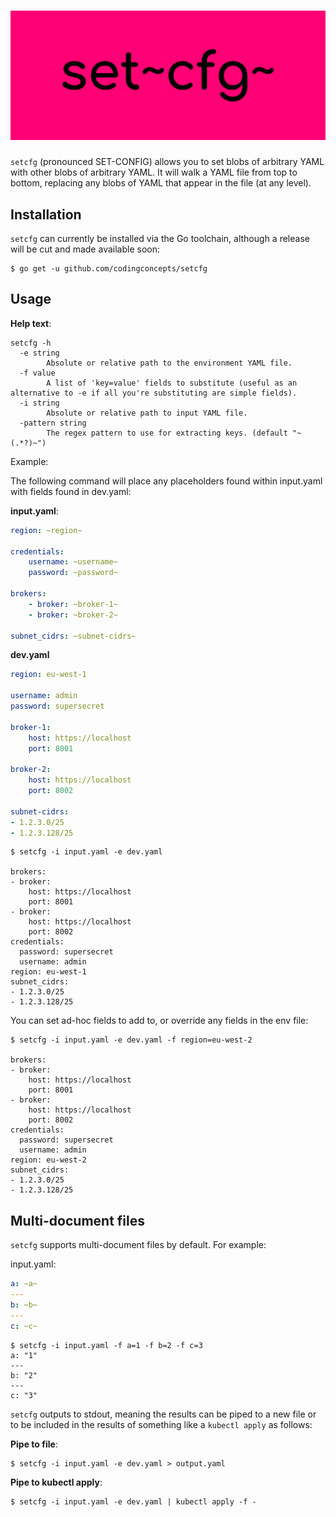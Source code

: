# ![datagen logo](assets/cover.png)

`setcfg` (pronounced SET-CONFIG) allows you to set blobs of arbitrary YAML with other blobs of arbitrary YAML. It will walk a YAML file from top to bottom, replacing any blobs of YAML that appear in the file (at any level).

## Installation

`setcfg` can currently be installed via the Go toolchain, although a release will be cut and made available soon:

```
$ go get -u github.com/codingconcepts/setcfg
```

## Usage

**Help text**:
```
setcfg -h
  -e string
        Absolute or relative path to the environment YAML file.
  -f value
        A list of 'key=value' fields to substitute (useful as an alternative to -e if all you're substituting are simple fields).
  -i string
        Absolute or relative path to input YAML file.
  -pattern string
        The regex pattern to use for extracting keys. (default "~(.*?)~")
```

Example:

The following command will place any placeholders found within input.yaml with fields found in dev.yaml:

**input.yaml**:
``` yaml
region: ~region~

credentials:
    username: ~username~
    password: ~password~

brokers:
    - broker: ~broker-1~
    - broker: ~broker-2~

subnet_cidrs: ~subnet-cidrs~
```

**dev.yaml**
``` yaml
region: eu-west-1

username: admin
password: supersecret

broker-1:
    host: https://localhost
    port: 8001

broker-2:
    host: https://localhost
    port: 8002

subnet-cidrs:
- 1.2.3.0/25
- 1.2.3.128/25
```

```
$ setcfg -i input.yaml -e dev.yaml

brokers:
- broker:
    host: https://localhost
    port: 8001
- broker:
    host: https://localhost
    port: 8002
credentials:
  password: supersecret
  username: admin
region: eu-west-1
subnet_cidrs:
- 1.2.3.0/25
- 1.2.3.128/25
```

You can set ad-hoc fields to add to, or override any fields in the env file:
```
$ setcfg -i input.yaml -e dev.yaml -f region=eu-west-2

brokers:
- broker:
    host: https://localhost
    port: 8001
- broker:
    host: https://localhost
    port: 8002
credentials:
  password: supersecret
  username: admin
region: eu-west-2
subnet_cidrs:
- 1.2.3.0/25
- 1.2.3.128/25
```

## Multi-document files

`setcfg` supports multi-document files by default. For example:

input.yaml:
``` yaml
a: ~a~
---
b: ~b~
---
c: ~c~
```

```
$ setcfg -i input.yaml -f a=1 -f b=2 -f c=3
a: "1"
---
b: "2"
---
c: "3"

```

`setcfg` outputs to stdout, meaning the results can be piped to a new file or to be included in the results of something like a `kubectl apply` as follows:

**Pipe to file**:
```
$ setcfg -i input.yaml -e dev.yaml > output.yaml
```

**Pipe to kubectl apply**:
```
$ setcfg -i input.yaml -e dev.yaml | kubectl apply -f -
```
